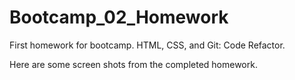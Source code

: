 # Bootcamp_02_Homework
First homework for bootcamp. HTML, CSS, and Git: Code Refactor.

Here are some screen shots from the completed homework.
